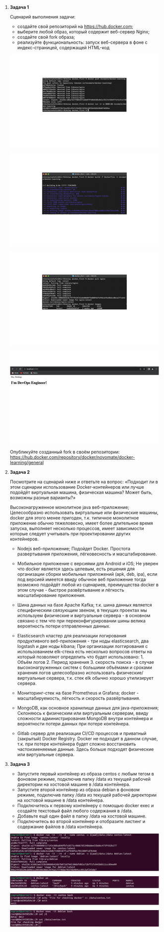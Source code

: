 1. **Задача 1**
    
    Сценарий выполнения задачи:

    - создайте свой репозиторий на https://hub.docker.com;
    - выберите любой образ, который содержит веб-сервер Nginx;
    - создайте свой fork образа;
    - реализуйте функциональность: запуск веб-сервера в фоне с индекс-страницей, содержащей HTML-код

    ![docker_5-3](docker_5-3.png)

    ![docker_5-3_1](docker_5-3_1.png)

    ![docker_5-3_2](docker_5-3_2.png)
    
    ![docker_5-3_3](./docker_5-3_3.png)

    Опубликуйте созданный fork в своём репозитории: https://hub.docker.com/repository/docker/novomate/docker-learning/general

2. **Задача 2**

    Посмотрите на сценарий ниже и ответьте на вопрос: «Подходит ли в этом сценарии использование Docker-контейнеров или лучше подойдёт виртуальная машина, физическая машина? Может быть, возможны разные варианты?»

    Высоконагруженное монолитное java веб-приложение; Целесообразно использовать виртуальные или физические машины, docker для этого менее пригоден, т.к. типичное монолитное приложение обычно тяжеловесно, имеет более длительное время запуска, выполняет несколько процессов, имеет зависимости которые следует учитывать при проектировании других контейнеров.

    - Nodejs веб-приложение; Подойдет Docker. Простота развертывания приложения, лёгковесность и масштабирование.

    - Мобильное приложение c версиями для Android и iOS; Не уверен что docker является здесь целевым, есть решения для организации сборки мобильных приложений (apk, deb, ipa), если под версией имеется ввиду обычное веб приложение тогда возможно подойдёт любой из сценариев, преимущества docker в этом случае - быстрое развёртывание и лёгкость масштабирование приложения.

    - Шина данных на базе Apache Kafka; т.к. шина данных является специфическим связующим звеном, в текущих проектах мы используем физические и виртуальные сервера - в основном связано с тем что при переконфигурировании шины велика вероятность потери отправленных данных.

    - Elasticsearch кластер для реализации логирования продуктивного веб-приложения - три ноды elasticsearch, два logstash и две ноды kibana; При организации логгирования с использованием elk-стека есть несколько вопросов ответы на который позволяют определить что будет использовано: 1. Объём логов 2. Период хранения 3. скорость поиска - в случае высоконагруженных систем с большими объёмами и сроками хранения логов целесообразно использовать физические/виртуальные сервера, т.к. стек elk обычно хорошо утилизирует сервера.

    - Мониторинг-стек на базе Prometheus и Grafana; docker - масштабируемость, лёгкость и скорость развёртывания.

    - MongoDB, как основное хранилище данных для java-приложения; Склоняюсь к физическим или виртуальным серверам, ввиду сложности администрирования MongoDB внутри контейнера и вероятности потери данных при потере контейнера.

    - Gitlab сервер для реализации CI/CD процессов и приватный (закрытый) Docker Registry. Docker не подходит в данном случае, т.к. при потере контейнера будет сложно восстановить частоизменяемые данные. Здесь больше подходят физические или виртуальные сервера.

3. **Задача 3**

    - Запустите первый контейнер из образа centos c любым тегом в фоновом режиме, подключив папку /data из текущей рабочей директории на хостовой машине в /data контейнера.
    - Запустите второй контейнер из образа debian в фоновом режиме, подключив папку /data из текущей рабочей директории на хостовой машине в /data контейнера.
    - Подключитесь к первому контейнеру с помощью docker exec и создайте текстовый файл любого содержания в /data.
    - Добавьте ещё один файл в папку /data на хостовой машине.
    - Подключитесь во второй контейнер и отобразите листинг и содержание файлов в /data контейнера.

    ![docker_5-3_3-1](docker_5-3_3-1.png)

    ![docker_5-3_3-2](docker_5-3_3-2.png)

    ![docker_5-3_3-3](docker_5-3_3-3.png)

    ![docker_5-3_3-4](docker_5-3_3-4.png)
